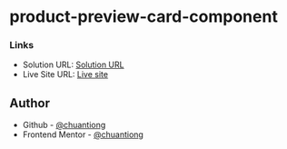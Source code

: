 # product-preview-card-component

### Links

- Solution URL: [Solution URL](https://www.frontendmentor.io/solutions/productpreviewcardcomponent-LgeDQB2lMk)
- Live Site URL: [Live site](https://chuantiong.github.io/product-preview-card-component/)

## Author

- Github - [@chuantiong](https://github.com/chuantiong)
- Frontend Mentor - [@chuantiong](https://www.frontendmentor.io/profile/chuantiong)
